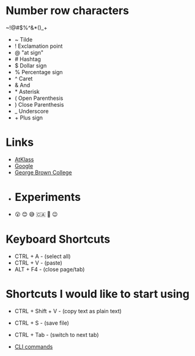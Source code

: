 # Number row characters
~!@#$%^&*()_+
* ~ Tilde
* ! Exclamation point
* @ "at sign"
* <tag name> # Hashtag
* $ Dollar sign
* % Percentage sign
* ^ Caret
* & And
* <tag name> * Asterisk
* ( Open Parenthesis
* ) Close Parenthesis
* _ Underscore
* <tag name> + Plus sign
# Links
* [AtKlass](https://app.atklass.com/)
* [Google](https://google.com/)
* [George Brown College](https://georgebrown.ca/)
* # Experiments
* 😮 😊 😅 🇨🇦 🙏 😉

# Keyboard Shortcuts
* CTRL + A - (select all)
* CTRL + V - (paste)
* ALT + F4 - (close page/tab)

# Shortcuts I would like to start using
* CTRL + Shift + V - (copy text as plain text)
* CTRL + S - (save file) 
* CTRL + Tab - (switch to next tab)

* [CLI commands](docs/cli.md)
